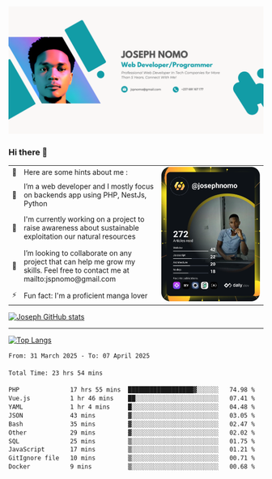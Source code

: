 ![Banner of my profile!](/Joseph_NOMO_NEW.png "Banner")

### Hi there 👋

<!--- | --  | 👋  | Here are some hints about me :                                                                                                 | <td rowspan=6><img src="/devcard.svg" width="400" alt="Joseph NOMO's Dev Card"/></td> |
| --- | --- | ------------------------------------------------------------------------------------------------------------------------------ | ------------------------------------------------------------------------------------- |
| --  | 🔭  | I’m a web developer and I mostly focus on backends app using PHP, NestJs, Python                                               |
| --  | 🦁  | I'm currently working on a project to raise awareness about sustainable exploitation our natural resources                     |
| --  | 👯  | I’m looking to collaborate on any project that can help me grow my skills. Feel free to contact me at mailto:jspnomo@gmail.com |
| --  | ⚡  | Fun fact: I'm a proficient manga lover                                                                                         |
--->

<table>
    <tr>
        <td width="1%">👋</td>
        <td width="55%">Here are some hints about me :</td>
        <td rowspan=6 width="44%"><img src="/devcard.svg" width="400" alt="Joseph NOMO's Dev Card"/></td>
    </tr>
    <tr>
        <td>🔭</td>
        <td>I’m a web developer and I mostly focus on backends app using PHP, NestJs, Python</td>
    </tr>
    <tr>
        <td>🦁</td>
        <td>I'm currently working on a project to raise awareness about sustainable exploitation our natural resources</td>
    </tr>
    <tr>
        <td>👯</td>
        <td>I’m looking to collaborate on any project that can help me grow my skills. Feel free to contact me at mailto:jspnomo@gmail.com</td>
    </tr>
    <tr>
        <td>⚡</td>
        <td>Fun fact: I'm a proficient manga lover</td>
    </tr>

</table>

[![Joseph GitHub stats](https://github-readme-stats-seven-sigma-53.vercel.app/api?username=Jspascal)](https://github.com/Jspascal/github-readme-stats)

---

[![Top Langs](https://github-readme-stats-seven-sigma-53.vercel.app/api/top-langs/?username=Jspascal&layout=compact)](https://github.com/Jspascal/github-readme-stats)

<!--START_SECTION:waka-->

```txt
From: 31 March 2025 - To: 07 April 2025

Total Time: 23 hrs 54 mins

PHP              17 hrs 55 mins  ██████████████████▓░░░░░░   74.98 %
Vue.js           1 hr 46 mins    ██░░░░░░░░░░░░░░░░░░░░░░░   07.41 %
YAML             1 hr 4 mins     █░░░░░░░░░░░░░░░░░░░░░░░░   04.48 %
JSON             43 mins         ▓░░░░░░░░░░░░░░░░░░░░░░░░   03.05 %
Bash             35 mins         ▓░░░░░░░░░░░░░░░░░░░░░░░░   02.47 %
Other            29 mins         ▓░░░░░░░░░░░░░░░░░░░░░░░░   02.02 %
SQL              25 mins         ▒░░░░░░░░░░░░░░░░░░░░░░░░   01.75 %
JavaScript       17 mins         ▒░░░░░░░░░░░░░░░░░░░░░░░░   01.21 %
GitIgnore file   10 mins         ▒░░░░░░░░░░░░░░░░░░░░░░░░   00.71 %
Docker           9 mins          ▒░░░░░░░░░░░░░░░░░░░░░░░░   00.68 %
```

<!--END_SECTION:waka-->
